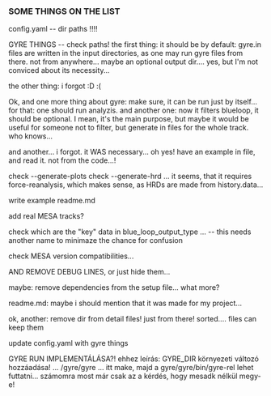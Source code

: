 ### SOME THINGS ON THE LIST

config.yaml -- dir paths !!!!

GYRE THINGS -- check paths! the first thing: it should be by default: gyre.in files are written in the input directories, as one may run gyre files from there. not from anywhere... maybe an optional output dir.... yes, but I'm not conviced about its necessity...

the other thing: i forgot :D :(

Ok, and one more thing about gyre: make sure, it can be run just by itself... for that: one should run analyzis. and another one: now it filters blueloop, it should be optional. I mean, it's the main purpose, but maybe it would be useful for someone not to filter, but generate in files for the whole track. who knows...

and another... i forgot. it WAS necessary... oh yes! have an example in file, and read it. not from the code...! 

check --generate-plots
check --generate-hrd ... it seems, that it requires  force-reanalysis, which makes sense, as HRDs are made from history.data...

write example readme.md


add real MESA tracks?

check which are the "key" data in blue_loop_output_type ... -- this needs another name to minimaze the chance for confusion


check MESA version compatibilities...


AND REMOVE DEBUG LINES, or just hide them...

maybe: remove dependencies from the setup file... what more?

readme.md: maybe i should mention that it was made for my project...


ok, another: remove dir from detail files! just from there! sorted.... files can keep them


update config.yaml with gyre things

GYRE RUN IMPLEMENTÁLÁSA?!
ehhez leírás: GYRE_DIR környezeti változó hozzáadása! ... /gyre/gyre ... itt make, majd a gyre/gyre/bin/gyre-rel lehet futtatni... számomra most már csak az a kérdés, hogy mesadk nélkül megy-e!